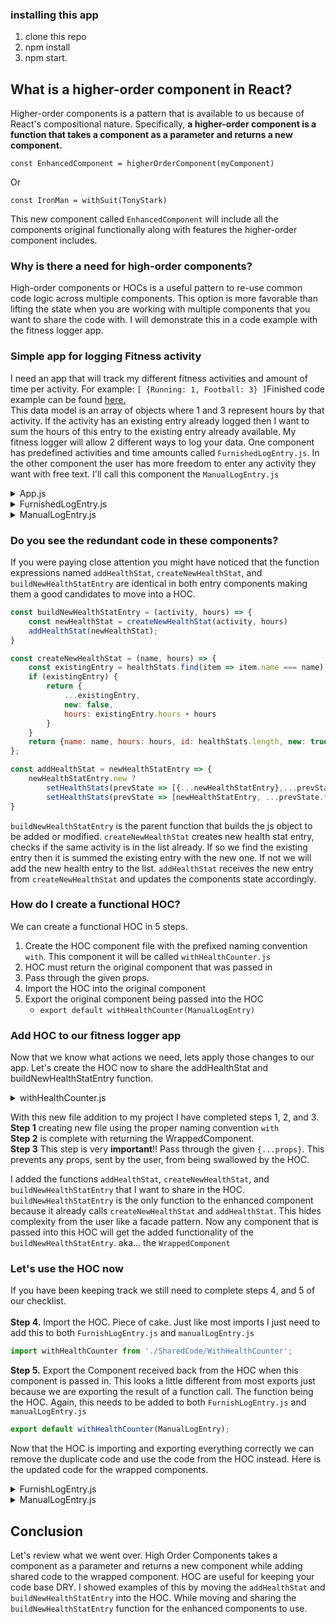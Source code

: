 ### installing this app
1. clone this repo
2. npm install
3. npm start.  


## What is a higher-order component in React?
Higher-order components is a pattern that is available to us because of React's compositional nature.  Specifically, <b>a higher-order component is a function that takes a component as a parameter and returns a new component.</b>  

```const EnhancedComponent = higherOrderComponent(myComponent)```

Or

``const IronMan = withSuit(TonyStark)``

This new component called ```EnhancedComponent``` will include all the components original functionally along with features the higher-order component includes.  

### Why is there a need for high-order components?
High-order components or HOCs is a useful pattern to re-use common code logic across multiple components.  This option is more favorable than lifting the state when you are working with multiple components that you want to share the code with.  I will demonstrate this in a code example with the fitness logger app. 

### Simple app for logging Fitness activity
I need an app that will track my different fitness activities and amount of time per activity.  For example:  ```[ {Running: 1, Football: 3} ]```Finished code example can be found [here.](https://github.com/mtiahrt/high-order-components) <br>
This data model is an array of objects where 1 and 3 represent hours by that activity.  If the activity has an existing entry already logged then I want to sum the hours of this entry to the existing entry already available.  My fitness logger will allow 2 different ways to log your data.  One component has predefined activities and time amounts called ``FurnishedLogEntry.js``.  In the other component the user has more freedom to enter any activity they want with free text.  I'll call this component the ```ManualLogEntry.js```

<details>
<summary>App.js</summary>

```js
import './App.css';
import FurnishLogEntry from './Components/FurnishLogEntry';
import ManualLogEntry from './Components/ManualLogEntry';
function App() {
  return (
    <div className="App">
      <h3>Enter your fitness hours</h3>
      <header className="App-header">
      <ManualLogEntry/>
      <FurnishLogEntry/>
      </header>
    </div>
  );
}

export default App;
```
</details>
<details>
<summary>FurnishedLogEntry.js</summary>

```js
import React, {useState} from 'react'

const FurnishLogEntry = () => {
    const [healthStats, setHealthStats] = useState([]);

    
    const buildNewHealthStatEntry = (activity, hours) => {
        const newHealthStat = createNewHealthStat(activity, hours)
        addHealthStat(newHealthStat);
    }

    const createNewHealthStat = (name, hours) => {
        const existingEntry = healthStats.find(item => item.name === name);
        if (existingEntry) {
            return {
                ...existingEntry,
                new: false,
                hours: existingEntry.hours + hours
            }
        }
        return {name: name, hours: hours, id: healthStats.length, new: true};
    };
    
    const getSelectOptions = (values, activity) => {
        return (
            <select name={activity} onChange={e => buildNewHealthStatEntry(e.currentTarget.name, Number(e.currentTarget.value))}
                    className={`${activity}-hours`}>
                {values.map(item => <option key={item} value={item}>{item} hours</option>)})
            </select>
        )
    }
    
    const addHealthStat = newHealthStatEntry => {
        newHealthStatEntry.new ?
            setHealthStats(prevState => [{...newHealthStatEntry},...prevState]) :
            setHealthStats(prevState => [newHealthStatEntry, ...prevState.filter(x => x.id !== newHealthStatEntry.id)])
    }
    
    return (
        <div className="furnish-log">
            <h5>{props.title}</h5>
            <h6>Sleep</h6>
            {getSelectOptions( [4,5,6,7,8] ,'sleep')}<br/>
            <h6>Exercise</h6>
            {getSelectOptions( [1,2,3,4,5] ,'exercise')}<br/>
            <h6>Meditate</h6>
            {getSelectOptions( [1,2,3,4,5] ,'meditate')}<br/>
            <div className='totals'>
                <h6>Totals:</h6>
                <ul>
                    {healthStats.map(item => (
                        <li key={item.id}>{item.name} hours {item.hours}</li>
                    ))}
                </ul>
            </div>
        </div>
    )
}
export default FurnishLogEntry
```
</details>
<details>
<summary>ManualLogEntry.js</summary>

```js
import React, {useState} from 'react'

const ManualLogEntry = () => {
    const [hours, setHours] = useState(0)
    const [activity, setActivity] = useState('');
    const [healthStats, setHealthStats] = useState([]);

    const handleChange = ( e ) => {
        if(e.target.classList.contains('activity')){
            setActivity(e.target.value)
            return
        }
        //make sure no letters are entered
        if(/^\d*\.?\d*$/.test(e.target.value)){
            setHours(e.target.value)
        }
    }
    //same logic in FurnishedLogEntry
    const buildNewHealthStatEntry = (activity, hours) => {
        const newHealthStat = createNewHealthStat(activity, hours)
        addHealthStat(newHealthStat);
    }
    //same logic in FurnishedLogEntry
    const createNewHealthStat = (name, hours) => {
        const existingEntry = healthStats.find(item => item.name === name);
        if (existingEntry) {
            return {
                ...existingEntry,
                new: false,
                hours: existingEntry.hours + hours
            }
        }
        return {name: name, hours: hours, id: healthStats.length, new: true};
    };
    //same logic in FurnishedLogEntry
    const addHealthStat = newHealthStatEntry => {
        newHealthStatEntry.new ?
            setHealthStats(prevState => [{...newHealthStatEntry},...prevState]) :
            setHealthStats(prevState => [newHealthStatEntry, ...prevState.filter(x => x.id !== newHealthStatEntry.id)])
    }

    return (
        <div className='manual-log'>
            <label for="activity">Enter Activity</label>
            <input className='activity' onChange={handleChange} value={activity} type="text" name="activity"/><br/>
            <label for="hours">Enter Hours</label>
            <input className='hours' onChange={handleChange} value={hours} type="text" name="hours"/><br/>
            <button onClick={() => buildNewHealthStatEntry(activity, Number(hours))} type="button" name="total">Submit</button>
            <div>
                <h6>Totals:</h6>
                {healthStats.map(item => (
                    <li key={item.id}>{item.name} hours {item.hours}</li>
                ))}
            </div>
        </div>
    )
}

export default ManualLogEntry
```
</details>
 
 ### Do you see the redundant code in these components?
If you were paying close attention you might have noticed that the function expressions named `addHealthStat`, `createNewHealthStat`, and `buildNewHealthStatEntry` are identical in both entry components making them a good candidates to move into a HOC. 

```js
const buildNewHealthStatEntry = (activity, hours) => {
    const newHealthStat = createNewHealthStat(activity, hours)
    addHealthStat(newHealthStat);
}

const createNewHealthStat = (name, hours) => {
    const existingEntry = healthStats.find(item => item.name === name);
    if (existingEntry) {
        return {
            ...existingEntry,
            new: false,
            hours: existingEntry.hours + hours
        }
    }
    return {name: name, hours: hours, id: healthStats.length, new: true};
};

const addHealthStat = newHealthStatEntry => {
    newHealthStatEntry.new ?
        setHealthStats(prevState => [{...newHealthStatEntry},...prevState]) :
        setHealthStats(prevState => [newHealthStatEntry, ...prevState.filter(x => x.id !== newHealthStatEntry.id)])
}
```
`buildNewHealthStatEntry` is the parent function that builds the js object to be added or modified. 
`createNewHealthStat` creates new health stat entry, checks if the same activity is in the list already.  If so we find the existing entry then it is summed the existing entry with the new one. If not we will add the new health entry to the list.
`addHealthStat` receives the new entry from `createNewHealthStat` and updates the components state accordingly. 
### How do I create a functional HOC?
We can create a functional HOC in 5 steps. 
1. Create the HOC component file with the prefixed naming convention `with`. This component it will be called `withHealthCounter.js`
2. HOC must return the original component that was passed in
3. Pass through the given props.
4. Import the HOC into the original component
5. Export the original component being passed into the HOC
    * ``export default withHealthCounter(ManualLogEntry)``

### Add HOC to our fitness logger app
Now that we know what actions we need, lets apply those changes to our app.  Let's create the HOC now to share the addHealthStat and  buildNewHealthStatEntry function.

<details>
<summary>withHealthCounter.js</summary>

```js
import React, {useState} from 'react';

const withHealthCounter = WrappedComponent => props => {
    //each component will have it's own instance of local state
    const [healthStats, setHealthStats] = useState([]);
    
    //shared functions for both components
    const buildNewHealthStatEntry = (activity, hours) => {
        const newHealthStat = createNewHealthStat(activity, hours)
        addHealthStat(newHealthStat);
    }

    const createNewHealthStat = (name, hours) => {
        const existingEntry = healthStats.find(item => item.name === name);
        if (existingEntry) {
            return {
                ...existingEntry,
                new: false,
                hours: existingEntry.hours + hours
            }
        }
        return {name: name, hours: hours, id: healthStats.length, new: true};
    };

    const addHealthStat = newHealthStatEntry => {
        newHealthStatEntry.new ?
            setHealthStats(prevState => [{...newHealthStatEntry},...prevState]) :
            setHealthStats(prevState => [newHealthStatEntry, ...prevState.filter(x => x.id !== newHealthStatEntry.id)])
    }
    // Step 2.  Return the orginal component with the new props 
    return (
        <>
            <WrappedComponent healthStats={healthStats}
                //only 2 HOC props need to be shared. Enhanced componets
                //only need access buildNewHealthStat function and title
                buildNewHealthStatEntry={buildNewHealthStatEntry}
                title={props.title}
                // Step 3 Very IMPORTANT return any props from the orginal component
                {...props} />
        </>
    )
}

export default withHealthCounter
```
</details>

With this new file addition to my project I have completed steps 1, 2, and 3.<br>
<b>Step 1</b> creating new file using the proper naming convention ```with```<br>
<b>Step 2</b> is complete with returning the WrappedComponent.<br>
<b>Step 3</b> This step is very <b>important</b>!! Pass through the given `{...props}`. This prevents any props, sent by the user, from being swallowed by the HOC. 

I added the functions `addHealthStat`, `createNewHealthStat`, and `buildNewHealthStatEntry` that I want to share in the HOC.  `buildNewHealthStatEntry` is the only function to the enhanced component because it already calls `createNewHealthStat` and `addHealthStat`.  This hides complexity from the user like a facade pattern.  Now any component that is passed into this HOC will get the added functionality of the `buildNewHealthStatEntry`. aka... the `WrappedComponent`

### Let's use the HOC now
If you have been keeping track we still need to complete steps 4, and 5 of our checklist.<br><br>
<b>Step 4.</b>  Import the HOC.  Piece of cake.  Just like most imports I just need to add this to both `FurnishLogEntry.js` and `manualLogEntry.js`

```js
import withHealthCounter from './SharedCode/WithHealthCounter';
```

<b>Step 5.</b>  Export the Component received back from the HOC when this component is passed in.  This looks a little different from most exports just because we are exporting the result of a function call.  The function being the HOC. Again, this needs to be added to both  `FurnishLogEntry.js` and `manualLogEntry.js`

```js
export default withHealthCounter(ManualLogEntry);
```

Now that the HOC is importing and exporting everything correctly we can remove the duplicate code and use the code from the HOC instead.  Here is the updated code for the wrapped components.

<details>
<summary>FurnishLogEntry.js</summary>

```js
import React from 'react';
import withHealthCounter from "./SharedCode/WithHealthCounter";

const FurnishLogEntry = (props) => {
    const {healthStats, title, buildNewHealthStatEntry} = props;
    const getSelectOptions = (values, activity) => {
        return (
            <select name={activity} onChange={e => buildNewHealthStatEntry(e.currentTarget.name, Number(e.currentTarget.value))}
                    className={`${activity}-hours`}>
                {values.map(item => <option key={item} value={item}>{item} hours</option>)})
            </select>
        )
    }
    return (
        <div className="furnish-log">
            <h5>{title}</h5>
            <h6>Sleep</h6>
            {getSelectOptions( [4,5,6,7,8] , 'sleep')}<br/>
            <h6>Exercise</h6>
            {getSelectOptions( [1,2,3,4,5] , 'exercise')}<br/>
            <h6>Meditate</h6>
            {getSelectOptions( [1,2,3,4,5] , 'meditate')}<br/>
            <div className='totals'>
                <h6>Totals:</h6>
                <ul>
                    {healthStats.map(item => (
                        <li key={item.id}>{item.name} hours {item.hours}</li>
                    ))}
                </ul>
            </div>
        </div>
    )
}
export default withHealthCounter(FurnishLogEntry);
```
</details>


<details>
<summary>ManualLogEntry.js</summary>

```js
import React, {useState} from 'react';
import withHealthCounter from './SharedCode/WithHealthCounter';

const ManualLogEntry = props => {
    const [hours, setHours] = useState(0)
    const [activity, setActivity] = useState('');
    const {healthStats, title, buildNewHealthStatEntry} = props;

    const handleChange = ( e ) => {
        if(e.target.classList.contains('activity')){
            setActivity(e.target.value)
            return
        }
        //make sure no letters are entered
        if(/^\d*\.?\d*$/.test(e.target.value)){
            setHours(e.target.value)
        }
    }

    return (
        <div className='manual-log'>
            <h5>{title}</h5>
            <label>Enter Activity</label>
            <input className='activity' onChange={handleChange} value={activity} type="text" name="activity"/><br/>
            <label>Enter Hours</label>
            <input className='hours' onChange={handleChange} value={hours} type="text" name="hours"/><br/>
            <button onClick={() => buildNewHealthStatEntry(activity, Number(hours))} type="button" name="total">Submit</button>
            <div className='totals'>
                <h6>Totals:</h6>
                {healthStats.map(item => (
                    <li key={item.id}>{item.name} hours {item.hours}</li>
                ))}
            </div>
        </div>
    )
}

export default withHealthCounter(ManualLogEntry);

```
</details>

## Conclusion
Let's review what we went over.  High Order Components takes a component as a parameter and returns a new component while adding shared code to the wrapped component.  HOC are useful for keeping your code base DRY.  I showed examples of this by moving the `addHealthStat` and `buildNewHealthStatEntry` into the HOC.  While moving and sharing the `buildNewHealthStatEntry` function for the enhanced components to use.
